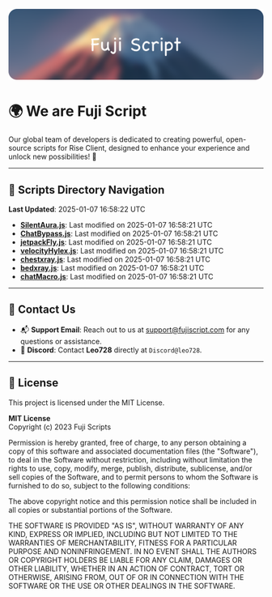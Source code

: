 ![Banner](.github/b.webp)

# 🌍 **We are Fuji Script**

Our global team of developers is dedicated to creating powerful, open-source scripts for Rise Client, designed to enhance your experience and unlock new possibilities! 🌟

---
<!-- SCRIPTS_NAVIGATION_START -->
## 📂 **Scripts Directory Navigation**

**Last Updated**: 2025-01-07 16:58:22 UTC

- **[SilentAura.js](scripts/SilentAura.js)**: Last modified on 2025-01-07 16:58:21 UTC
- **[ChatBypass.js](scripts/ChatBypass.js)**: Last modified on 2025-01-07 16:58:21 UTC
- **[jetpackFly.js](scripts/jetpackFly.js)**: Last modified on 2025-01-07 16:58:21 UTC
- **[velocityHylex.js](scripts/velocityHylex.js)**: Last modified on 2025-01-07 16:58:21 UTC
- **[chestxray.js](scripts/chestxray.js)**: Last modified on 2025-01-07 16:58:21 UTC
- **[bedxray.js](scripts/bedxray.js)**: Last modified on 2025-01-07 16:58:21 UTC
- **[chatMacro.js](scripts/chatMacro.js)**: Last modified on 2025-01-07 16:58:21 UTC

<!-- SCRIPTS_NAVIGATION_END -->

---

## 💬 **Contact Us**  
- 📬 **Support Email**: Reach out to us at [support@fujiscript.com](mailto:support@fujiscript.com) for any questions or assistance.  
- 💬 **Discord**: Contact **Leo728** directly at `Discord@leo728`.

---

## 📜 **License**

This project is licensed under the MIT License.  

**MIT License**  
Copyright (c) 2023 Fuji Scripts  

Permission is hereby granted, free of charge, to any person obtaining a copy of this software and associated documentation files (the "Software"), to deal in the Software without restriction, including without limitation the rights to use, copy, modify, merge, publish, distribute, sublicense, and/or sell copies of the Software, and to permit persons to whom the Software is furnished to do so, subject to the following conditions:  

The above copyright notice and this permission notice shall be included in all copies or substantial portions of the Software.  

THE SOFTWARE IS PROVIDED "AS IS", WITHOUT WARRANTY OF ANY KIND, EXPRESS OR IMPLIED, INCLUDING BUT NOT LIMITED TO THE WARRANTIES OF MERCHANTABILITY, FITNESS FOR A PARTICULAR PURPOSE AND NONINFRINGEMENT. IN NO EVENT SHALL THE AUTHORS OR COPYRIGHT HOLDERS BE LIABLE FOR ANY CLAIM, DAMAGES OR OTHER LIABILITY, WHETHER IN AN ACTION OF CONTRACT, TORT OR OTHERWISE, ARISING FROM, OUT OF OR IN CONNECTION WITH THE SOFTWARE OR THE USE OR OTHER DEALINGS IN THE SOFTWARE.  

